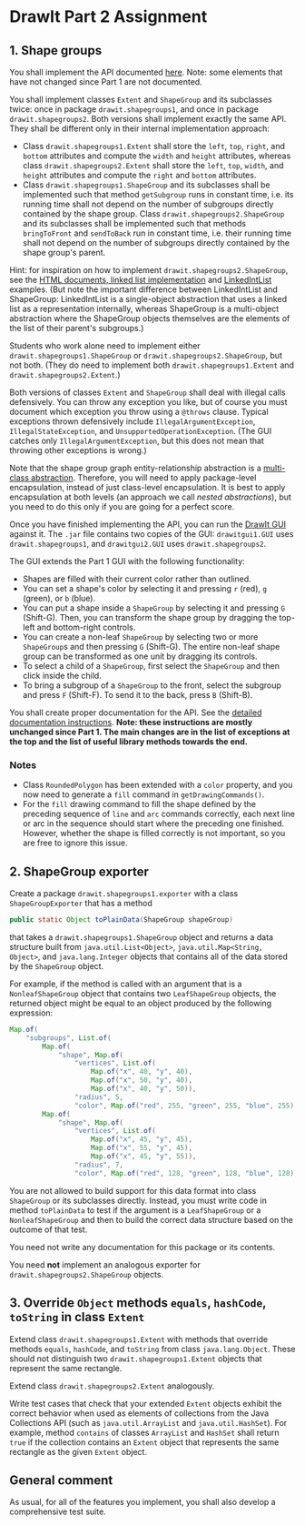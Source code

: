 # DrawIt Part 2 Assignment

## 1. Shape groups

You shall implement the API documented [here](https://btj.github.io/drawit_part2_oop_docs/index.html).
Note: some elements that have not changed since Part 1 are not documented.

You shall implement classes `Extent` and `ShapeGroup` and its subclasses twice: once in package `drawit.shapegroups1`, and once in package `drawit.shapegroups2`. Both versions shall implement exactly the same API. They shall be different only in their internal implementation approach:
- Class `drawit.shapegroups1.Extent` shall store the `left`, `top`, `right`, and `bottom` attributes and compute the `width` and `height` attributes, whereas class `drawit.shapegroups2.Extent` shall store the `left`, `top`, `width`, and `height` attributes and compute the `right` and `bottom` attributes.
- Class `drawit.shapegroups1.ShapeGroup` and its subclasses shall be implemented such that method `getSubgroup` runs in constant time, i.e. its running time shall not depend on the number of subgroups directly contained by the shape group. Class `drawit.shapegroups2.ShapeGroup` and its subclasses shall be implemented such that methods `bringToFront` and `sendToBack` run in constant time, i.e. their running time shall not depend on the number of subgroups directly contained by the shape group's parent.

Hint: for inspiration on how to implement `drawit.shapegroups2.ShapeGroup`, see the [HTML documents, linked list implementation](https://github.com/btj/html_ir/blob/f49255eb73ef7c921a29afc4870a778623200d71/html_ir/src/html_ir/Node.java) and [LinkedIntList](https://github.com/btj/intlist_inheritance/blob/master/intlist_inheritance/src/intlist_inheritance/LinkedIntList.java) examples. (But note the important difference between LinkedIntList and ShapeGroup: LinkedIntList is a single-object abstraction that uses a linked list as a representation internally, whereas ShapeGroup is a multi-object abstraction where the ShapeGroup objects themselves are the elements of the list of their parent's subgroups.)

Students who work alone need to implement either `drawit.shapegroups1.ShapeGroup` or `drawit.shapegroups2.ShapeGroup`, but not both. (They do need to implement both `drawit.shapegroups1.Extent` and `drawit.shapegroups2.Extent`.)

Both versions of classes `Extent` and `ShapeGroup` shall deal with illegal calls defensively. You can throw any exception you like, but of course you must document which exception you throw using a `@throws` clause. Typical exceptions thrown defensively include `IllegalArgumentException`, `IllegalStateException`, and `UnsupportedOperationException`. (The GUI catches only `IllegalArgumentException`, but this does not mean that throwing other exceptions is wrong.)

Note that the shape group graph entity-relationship abstraction is a [multi-class abstraction](multi_class_abstractions.md). Therefore, you will need to apply package-level encapsulation, instead of just class-level encapsulation. It is best to apply encapsulation at both levels (an approach we call _nested abstractions_), but you need to do this only if you are going for a perfect score.

Once you have finished implementing the API, you can run the [DrawIt GUI](https://github.com/btj/drawit_part2/releases/download/1/drawitgui_part2_oop.jar) against it. The `.jar` file contains two copies of the GUI: `drawitgui1.GUI` uses `drawit.shapegroups1`, and `drawitgui2.GUI` uses `drawit.shapegroups2`.

The GUI extends the Part 1 GUI with the following functionality:
- Shapes are filled with their current color rather than outlined.
- You can set a shape's color by selecting it and pressing `r` (red), `g` (green), or `b` (blue).
- You can put a shape inside a `ShapeGroup` by selecting it and pressing `G` (Shift-G). Then, you can transform the shape group by dragging the top-left and bottom-right controls.
- You can create a non-leaf `ShapeGroup` by selecting two or more `ShapeGroup`s and then pressing `G` (Shift-G). The entire non-leaf shape group can be transformed as one unit by dragging its controls.
- To select a child of a `ShapeGroup`, first select the `ShapeGroup` and then click inside the child.
- To bring a subgroup of a `ShapeGroup` to the front, select the subgroup and press `F` (Shift-F). To send it to the back, press `B` (Shift-B).

You shall create proper documentation for the API. See the [detailed documentation instructions](https://btj.github.io/ogp-notes/drawit_part2_doc_instr.html). **Note: these instructions are mostly unchanged since Part 1. The main changes are in the list of exceptions at the top and the list of useful library methods towards the end.**

### Notes

- Class `RoundedPolygon` has been extended with a `color` property, and you now need to generate a `fill` command in `getDrawingCommands()`.
- For the `fill` drawing command to fill the shape defined by the preceding sequence of `line` and `arc` commands correctly, each next line or arc in the sequence should start where the preceding one finished. However, whether the shape is filled correctly is not important, so you are free to ignore this issue.

## 2. ShapeGroup exporter

Create a package `drawit.shapegroups1.exporter` with a class `ShapeGroupExporter` that has a method
```java
public static Object toPlainData(ShapeGroup shapeGroup)
```
that takes a `drawit.shapegroups1.ShapeGroup` object and returns a data structure built from `java.util.List<Object>`,
`java.util.Map<String, Object>`, and `java.lang.Integer` objects that contains all of the data stored by the `ShapeGroup` object.
  
For example, if the method is called with an argument that is a `NonleafShapeGroup` object that contains two `LeafShapeGroup` objects, the returned object might be equal to an object produced by the following expression:
```java
Map.of(
    "subgroups", List.of(
        Map.of(
            "shape", Map.of(
                "vertices", List.of(
                    Map.of("x", 40, "y", 40),
                    Map.of("x", 50, "y", 40),
                    Map.of("x", 40, "y", 50)),
                "radius", 5,
                "color", Map.of("red", 255, "green", 255, "blue", 255))),
        Map.of(
            "shape", Map.of(
                "vertices", List.of(
                    Map.of("x", 45, "y", 45),
                    Map.of("x", 55, "y", 45),
                    Map.of("x", 45, "y", 55)),
                "radius", 7,
                "color", Map.of("red", 128, "green", 128, "blue", 128)))))
```
You are not allowed to build support for this data format into class `ShapeGroup` or its subclasses directly. Instead, you must write code in method `toPlainData` to test if the argument is a `LeafShapeGroup` or a `NonleafShapeGroup` and then to build the correct data structure based on the outcome of that test.
  
You need not write any documentation for this package or its contents.

You need **not** implement an analogous exporter for `drawit.shapegroups2.ShapeGroup` objects.

## 3. Override `Object` methods `equals`, `hashCode`, `toString` in class `Extent`

Extend class `drawit.shapegroups1.Extent` with methods that override methods `equals`, `hashCode`, and `toString` from class `java.lang.Object`. These should not distinguish two `drawit.shapegroups1.Extent` objects that represent the same rectangle.

Extend class `drawit.shapegroups2.Extent` analogously.

Write test cases that check that your extended `Extent` objects exhibit the correct behavior when used as elements of collections from the Java Collections API (such as `java.util.ArrayList` and `java.util.HashSet`). For example, method `contains` of classes `ArrayList` and `HashSet` shall return `true` if the collection contains an `Extent` object that represents the same rectangle as the given `Extent` object.

## General comment

As usual, for all of the features you implement, you shall also develop a comprehensive test suite.
